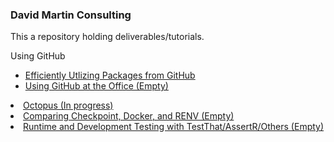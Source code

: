 ### David Martin Consulting

This a repository holding deliverables/tutorials.

<nav aria-label="Primary">
Using GitHub
  <ul>
    <li><a href="GitHub_Packages.html">Efficiently Utlizing Packages from GitHub</a></li> 
      <li><a href="GitHub_Usage.html">Using GitHub at the Office (Empty)</a></li> 
  </ul>
</nav> 
<li><a href="Octopus.html">Octopus (In progress)</a></li> 
<li><a href="">Comparing Checkpoint, Docker, and RENV (Empty)</a></li> 
<li><a href="">Runtime and Development Testing with TestThat/AssertR/Others (Empty)</a></li> 

<!--<li><a href="pred_analytics.html">Pred Analytics</a></li> -->
<!--<li><a href="/pred_analytics.html?rawue">Pred Analytics</a></li> -->

